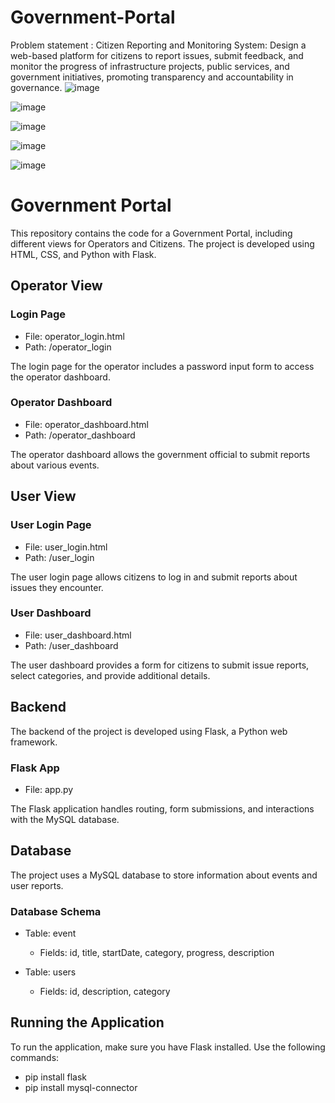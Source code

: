 # Government-Portal

Problem statement : Citizen Reporting and Monitoring System: Design a web-based platform for 
citizens to report issues, submit feedback, and monitor the progress of 
infrastructure projects, public services, and government initiatives, promoting 
transparency and accountability in governance.
![image](https://github.com/ShantanuPanse/HackForge-WebCrafters-1b/assets/138909671/b1979656-c684-433f-9f4a-70dd5769be75)

![image](https://github.com/ShantanuPanse/HackForge-WebCrafters-1b/assets/138909671/44f7e2d7-8af2-4bfa-bcf6-26b87fe9328a)

![image](https://github.com/ShantanuPanse/HackForge-WebCrafters-1b/assets/138909671/db3bfc4b-c1d0-4c11-a3f7-faae60dc2589)


![image](https://github.com/ShantanuPanse/HackForge-WebCrafters-1b/assets/138909671/c5437507-5369-449c-9083-492593424351)

![image](https://github.com/ShantanuPanse/HackForge-WebCrafters-1b/assets/138909671/6151ab15-a31c-490b-85a5-5471f6a5d271)

# Government Portal

This repository contains the code for a Government Portal, including different views for Operators and Citizens. The project is developed using HTML, CSS, and Python with Flask.

## Operator View

### Login Page
- File: operator_login.html
- Path: /operator_login

The login page for the operator includes a password input form to access the operator dashboard.

### Operator Dashboard
- File: operator_dashboard.html
- Path: /operator_dashboard

The operator dashboard allows the government official to submit reports about various events.

## User View

### User Login Page
- File: user_login.html
- Path: /user_login

The user login page allows citizens to log in and submit reports about issues they encounter.

### User Dashboard
- File: user_dashboard.html
- Path: /user_dashboard

The user dashboard provides a form for citizens to submit issue reports, select categories, and provide additional details.

## Backend

The backend of the project is developed using Flask, a Python web framework.

### Flask App
- File: app.py

The Flask application handles routing, form submissions, and interactions with the MySQL database.

## Database

The project uses a MySQL database to store information about events and user reports.

### Database Schema
- Table: event
  - Fields: id, title, startDate, category, progress, description

- Table: users
  - Fields: id, description, category

## Running the Application

To run the application, make sure you have Flask installed. Use the following commands:
 - pip install flask
 - pip install mysql-connector
  

```bash

